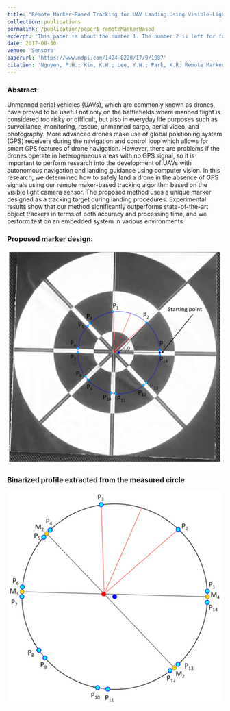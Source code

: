 ```yaml
---
title: "Remote Marker-Based Tracking for UAV Landing Using Visible-Light Camera Sensor"
collection: publications
permalink: /publication/paper1_remoteMarkerBased
excerpt: 'This paper is about the number 1. The number 2 is left for future work.'
date: 2017-08-30
venue: 'Sensors'
paperurl: 'https://www.mdpi.com/1424-8220/17/9/1987'
citation: 'Nguyen, P.H.; Kim, K.W.; Lee, Y.W.; Park, K.R. Remote Marker-Based Tracking for UAV Landing Using Visible-Light Camera Sensor. Sensors 2017, 17, 1987.'
---
```

### Abstract:
Unmanned aerial vehicles (UAVs), which are commonly known as drones, have proved to be useful not only on the battlefields where manned flight is considered too risky or difficult, but also in everyday life purposes such as surveillance, monitoring, rescue, unmanned cargo, aerial video, and photography. More advanced drones make use of global positioning system (GPS) receivers during the navigation and control loop which allows for smart GPS features of drone navigation. However, there are problems if the drones operate in heterogeneous areas with no GPS signal, so it is important to perform research into the development of UAVs with autonomous navigation and landing guidance using computer vision. In this research, we determined how to safely land a drone in the absence of GPS signals using our remote maker-based tracking algorithm based on the visible light camera sensor. The proposed method uses a unique marker designed as a tracking target during landing procedures. Experimental results show that our method significantly outperforms state-of-the-art object trackers in terms of both accuracy and processing time, and we perform test on an embedded system in various environments

### Proposed marker design: 
![](../images/remotePaper/1.png  "Marker")

### Binarized profile extracted from the measured circle
![](../images/remotePaper/2.png  "Profile")
